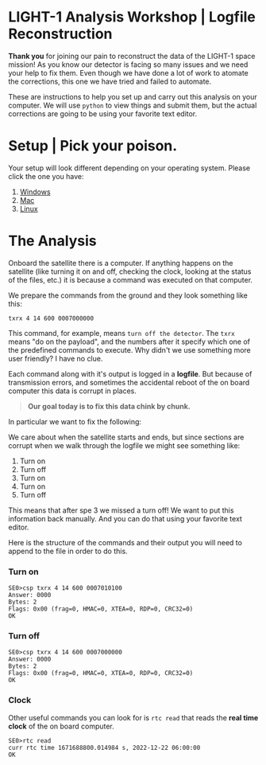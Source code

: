# LIGHT-1 Analysis Workshop | Logfile Reconstruction

**Thank you** for joining our pain to reconstruct the data of the LIGHT-1 space mission! As you know our detector is facing so many issues and we need your help to fix them. Even though we have done a lot of work to atomate the corrections, this one we have tried and failed to automate. 

These are instructions to help you set up and carry out this analysis on your computer. We will use ``python`` to view things and submit them, but the actual corrections are going to be using your favorite text editor. 


# Setup | Pick your poison.

Your setup will look different depending on your operating system. Please click the one you have:

1. [Windows](./windows.md)
2. [Mac](./mac.md)
3. [Linux](./linux.md)

# The Analysis

Onboard the satellite there is a computer. If anything happens on the satellite (like turning it on and off, checking the clock, looking at the status of the files, etc.) it is because a command was executed on that computer.

We prepare the commands from the ground and they look something like this:

```
txrx 4 14 600 0007000000
```

This command, for example, means ``turn off the detector``. The ``txrx`` means "do on the payload", and the numbers after it specify which one of the predefined commands to execute. Why didn't we use something more user friendly? I have no clue.

Each command along with it's output is logged in a **logfile**. But because of transmission errors, and sometimes the accidental reboot of the on board computer this data is corrupt in places. 

> 
> **Our goal today is to fix this data chink by chunk.**
>

In particular we want to fix the following:

We care about when the satellite starts and ends, but since sections are corrupt when we walk through the logfile we might see something like:

1. Turn on
2. Turn off
3. Turn on
4. Turn on
5. Turn off

This means that after spe 3 we missed a turn off! We want to put this information back manually. And you can do that using your favorite text editor.

Here is the structure of the commands and their output you will need to append to the file in order to do this.

### Turn on
```
SE0>csp txrx 4 14 600 0007010100
Answer: 0000
Bytes: 2
Flags: 0x00 (frag=0, HMAC=0, XTEA=0, RDP=0, CRC32=0)
OK
```

### Turn off
```
SE0>csp txrx 4 14 600 0007000000
Answer: 0000
Bytes: 2
Flags: 0x00 (frag=0, HMAC=0, XTEA=0, RDP=0, CRC32=0)
OK
```

### Clock

Other useful commands you can look for is ``rtc read`` that reads the **real time clock** of the on board computer.
```
SE0>rtc read
curr rtc time 1671688800.014984 s, 2022-12-22 06:00:00 
OK
```